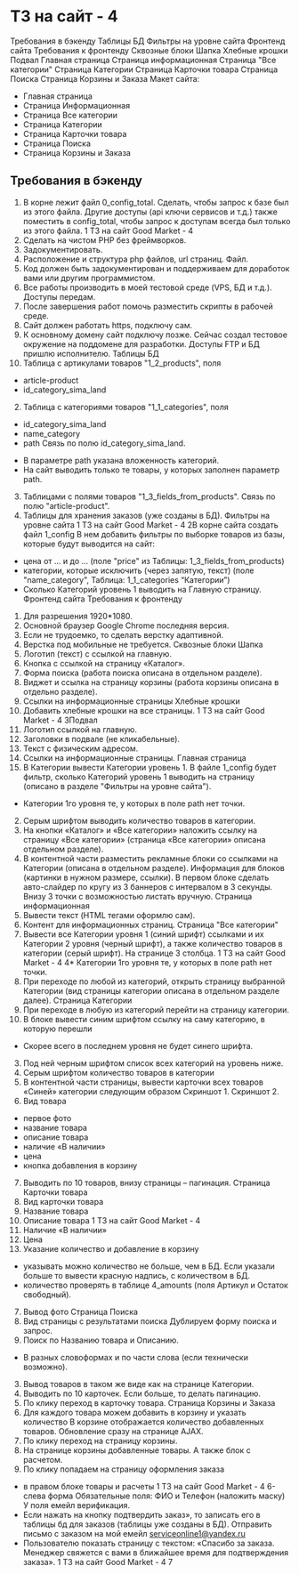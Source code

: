 # ТЗ на сайт  - 4
Требования в бэкенду
Таблицы БД
Фильтры на уровне сайта
Фронтенд сайта
Требования к фронтенду
Сквозные блоки
Шапка
Хлебные крошки
Подвал
Главная страница
Страница информационная
Страница "Все категории"
Страница Категории
Страница Карточки товара
Страница Поиска
Страница Корзины и Заказа
Макет сайта:
- Главная страница
- Страница Информационная
- Страница Все категории
- Страница Категории
- Страница Карточки товара
- Страница Поиска
- Страница Корзины и Заказа
## Требования в бэкенду
1. В корне лежит файл 0_config_total.
Сделать, чтобы запрос к базе был из этого файла.
Другие доступы (api ключи сервисов и т.д.) также поместить в config_total,
чтобы запрос к доступам всегда был только из этого файла.
1 ТЗ на сайт Good Market - 4
12. Сделать на чистом PHP без фреймворков.
3. Задокументировать.
4. Расположение и структура php файлов, url страниц. Файл.
5. Код должен быть задокументирован и поддерживаем для доработок вами или
другим программистом.
6. Все работы производить в моей тестовой среде (VPS, БД и т.д.). Доступы
передам.
7. После завершения работ помочь разместить скрипты в рабочей среде.
8. Сайт должен работать https, подключу сам.
9. К основному домену сайт подключу позже.
Сейчас создал тестовое окружение на поддомене для разработки.
Доступы FTP и БД пришлю исполнителю.
Таблицы БД
1. Таблица с артикулами товаров "1_2_products", поля
- article-product
- id_category_sima_land
2. Таблица с категориями товаров "1_1_categories", поля
- id_category_sima_land
- name_category
- path
Связь по полю id_category_sima_land.
* В параметре path указана вложенность категорий.
* На сайт выводить только те товары, у которых заполнен параметр path.
3. Таблицами с полями товаров "1_3_fields_from_products".
Связь по полю "article-product".
4. Таблицы для хранения заказов (уже созданы в БД).
Фильтры на уровне сайта
1 ТЗ на сайт Good Market - 4
2В корне сайта создать файл
1_config
В нем добавить фильтры по выборке товаров из базы, которые будут выводится на
сайт:
- цена от … и до … (поле "price" из Таблицы: 1_3_fields_from_products)
- категории, которые исключить (через запятую, текст) (поле "name_category",
Таблица: 1_1_categories
“Категории”)
- Сколько Категорий уровень 1 выводить на Главную страницу.
Фронтенд сайта
Требования к фронтенду
1. Для разрешения 1920*1080.
2. Основной браузер Google Chrome последняя версия.
3. Если не трудоемко, то сделать верстку адаптивной.
4. Верстка под мобильные не требуется.
Сквозные блоки
Шапка
1. Логотип (текст) с ссылкой на главную.
2. Кнопка с ссылкой на страницу «Каталог».
3. Форма поиска (работа поиска описана в отдельном разделе).
4. Виджет и ссылка на страницу корзины (работа корзины описана в отдельно
разделе).
5. Ссылки на информационные страницы
Хлебные крошки
1. Добавить хлебные крошки на все страницы.
1 ТЗ на сайт Good Market - 4
3Подвал
1. Логотип ссылкой на главную.
2. Заголовки в подвале (не кликабельные).
3. Текст с физическим адресом.
4. Ссылки на информационные страницы.
Главная страница
1. В Категории вывести Категории уровень 1.
В файле 1_config будет фильтр, сколько Категорий уровень 1 выводить на
страницу (описано в разделе "Фильтры на уровне сайта").
* Категории 1го уровня те, у которых в поле path нет точки.
2. Серым шрифтом выводить количество товаров в категории.
3. На кнопки «Каталог» и «Все категории» наложить ссылку на страницу «Все
категории» (страница «Все категории» описана отдельном разделе).
4. В контентной части разместить рекламные блоки со ссылками на Категории
(описана в отдельном разделе).
Информация для блоков (картинки в нужном размере, ссылки).
В первом блоке сделать авто-слайдер по кругу из 3 баннеров с интервалом в 3
секунды. Внизу 3 точки с возможностью листать вручную.
Страница информационная
1. Вывести текст (HTML тегами оформлю сам).
2. Контент для информационных страниц.
Страница "Все категории"
1. Вывести все Категории уровня 1 (синий шрифт) ссылками и их Категории 2
уровня (черный шрифт), а также количество товаров в категории (серый
шрифт).
На странице 3 столбца.
1 ТЗ на сайт Good Market - 4
4* Категории 1го уровня те, у которых в поле path нет точки.
2. При переходе по любой из категорий, открыть страницу выбранной Категории
(вид страницы категории описана в отдельном разделе далее).
Страница Категории
1. При переходе в любую из категорий перейти на страницу категории.
2. В блоке вывести синим шрифтом ссылку на саму категорию, в которую
перешли
* Скорее всего в последнем уровня не будет синего шрифта.
3. Под ней черным шрифтом список всех категорий на уровень ниже.
4. Серым шрифтом количество товаров в категории
5. В контентной части страницы, вывести карточки всех товаров «Синей»
категории следующим образом
Скриншот 1.
Скриншот 2.
6. Вид товара
- первое фото
- название товара
- описание товара
- наличие «В наличии»
- цена
- кнопка добавления в корзину
7. Выводить по 10 товаров, внизу страницы – пагинация.
Страница Карточки товара
1. Вид карточки товара
2. Название товара
3. Описание товара
1 ТЗ на сайт Good Market - 4
54. Наличие «В наличии»
5. Цена
6. Указание количество и добавление в корзину
* указывать можно количество не больше, чем в БД. Если указали больше то
вывести красную надпись, с количеством в БД.
* количество проверять в таблице 4_amounts (поля Артикул и Остаток
свободный).
7. Вывод фото
Страница Поиска
1. Вид страницы с результатами поиска
Дублируем форму поиска и запрос.
2. Поиск по Названию товара и Описанию.
* В разных словоформах и по части слова (если технически возможно).
3. Вывод товаров в таком же виде как на странице Категории.
4. Выводить по 10 карточек.
Если больше, то делать пагинацию.
5. По клику переход в карточку товара.
Страница Корзины и Заказа
1. Для каждого товара можем добавить в корзину и указать количество
В корзине отображается количество добавленных товаров.
Обновление сразу на странице AJAX.
2. По клику переход на страницу корзины.
3. На странице корзины добавленные товары.
А также блок с расчетом.
4. По клику попадаем на страницу оформления заказа
- в правом блоке товары и расчеты
1 ТЗ на сайт Good Market - 4
6- слева форма
Обязательные поля: ФИО и Телефон (наложить маску)
У поля емейл верификация.
- Если нажать на кнопку подтвердить заказ», то записать его в таблицы бд для
заказов (таблицы уже созданы в БД).
Отправить письмо с заказом на мой емейл serviceonline1@yandex.ru
- Пользователю показать страницу с текстом:
«Спасибо за заказа. Менеджер свяжется с вами в ближайшее время для
подтверждения заказа».
1 ТЗ на сайт Good Market - 4
7
